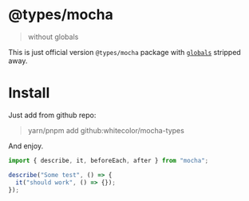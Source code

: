 # @types/mocha

> without globals

This is just official version `@types/mocha` package with [`globals`](https://github.com/mochajs/mocha/issues/956) stripped away.

# Install

Just add from github repo:

> yarn/pnpm add github:whitecolor/mocha-types

And enjoy.

```ts
import { describe, it, beforeEach, after } from "mocha";

describe("Some test", () => {
  it("should work", () => {});
});
```
